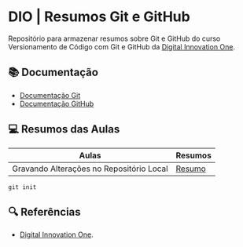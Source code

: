 
# DIO | Resumos Git e GitHub

Repositório para armazenar resumos sobre Git e GitHub do curso Versionamento de Código com Git e GitHub da [Digital Innovation One](https://www.dio.me/).

## 📚 Documentação
- [Documentação Git](https://git-scm.com/doc)
- [Documentação GitHub](https://docs.github.com)

## 💻 Resumos das Aulas

| Aulas | Resumos | 
|------|---------|
| Gravando Alterações no Repositório Local | [Resumo](https://www.dio.me) |

```
git init
```

## 🔍 Referências
- [Digital Innovation One](https://www.dio.me).
